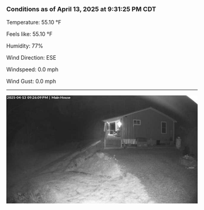 ### Conditions as of April 13, 2025 at 9:31:25 PM CDT 

Temperature: 55.10 &deg;F

Feels like: 55.10 &deg;F

Humidity: 77%

Wind Direction: ESE

Windspeed: 0.0 mph

Wind Gust: 0.0 mph

---

<img src="./images/latest.jpeg"/>

